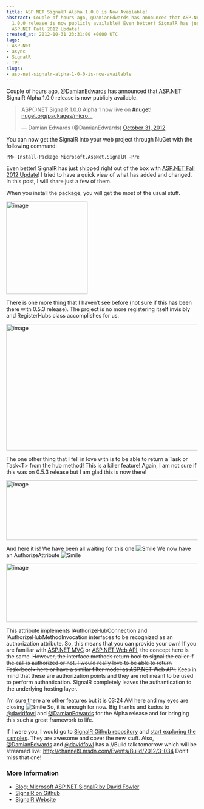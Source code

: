 ```yaml
---
title: ASP.NET SignalR Alpha 1.0.0 is Now Available!
abstract: Couple of hours ago, @DamianEdwards has announced that ASP.NET SignalR Alpha
  1.0.0 release is now publicly available! Even better! SignalR has just shipped with
  ASP.NET Fall 2012 Update!
created_at: 2012-10-31 23:31:00 +0000 UTC
tags:
- ASP.Net
- async
- SignalR
- TPL
slugs:
- asp-net-signalr-alpha-1-0-0-is-now-available
---
```


<p>Couple of hours ago, <a href="https://twitter.com/DamianEdwards">@DamianEdwards</a> has announced that ASP.NET SignalR Alpha 1.0.0 release is now publicly available.</p>
<blockquote class="twitter-tweet">
<p>ASP(.)NET SignalR 1.0.0 Alpha 1 now live on <a href="https://twitter.com/search/%23nuget">#nuget</a>! <a title="http://nuget.org/packages/microsoft.aspnet.signalr" href="http://t.co/PCqXYMMW">nuget.org/packages/micro&hellip;</a></p>
&mdash; Damian Edwards (@DamianEdwards) <a data-datetime="2012-10-31T19:17:10+00:00" href="https://twitter.com/DamianEdwards/status/263721292845428736">October 31, 2012</a></blockquote>
<script src="//platform.twitter.com/widgets.js"></script>
<p>You can now get the SignalR into your web project through NuGet with the following command:</p>
<div class="nuget-badge">
<p><code>PM&gt; Install-Package Microsoft.AspNet.SignalR -Pre </code></p>
</div>
<p>Even better! SignalR has just shipped right out of the box with <a href="http://www.asp.net/vnext">ASP.NET Fall 2012 Update</a>! I tried to have a quick view of what has added and changed. In this post, I will share just a few of them.</p>
<p>When you install the package, you will get the most of the usual stuff.</p>
<p><a href="http://www.tugberkugurlu.com/Content/images/Uploadedbyauthors/wlw/ASP.NET-SignalR_2008/image.png"><img height="244" width="214" src="http://www.tugberkugurlu.com/Content/images/Uploadedbyauthors/wlw/ASP.NET-SignalR_2008/image_thumb.png" alt="image" border="0" style="background-image: none; padding-top: 0px; padding-left: 0px; display: inline; padding-right: 0px; border: 0px;" title="image" /></a></p>
<p>There is one more thing that I haven&rsquo;t see before (not sure if this has been there with 0.5.3 release). The project is no more registering itself invisibly and RegisterHubs class accomplishes for us.</p>
<p><a href="http://www.tugberkugurlu.com/Content/images/Uploadedbyauthors/wlw/ASP.NET-SignalR_2008/image_3.png"><img height="333" width="644" src="http://www.tugberkugurlu.com/Content/images/Uploadedbyauthors/wlw/ASP.NET-SignalR_2008/image_thumb_3.png" alt="image" border="0" style="background-image: none; padding-top: 0px; padding-left: 0px; display: inline; padding-right: 0px; border: 0px;" title="image" /></a></p>
<p>The one other thing that I fell in love with is to be able to return a Task or Task&lt;T&gt; from the hub method! This is a killer feature! Again, I am not sure if this was on 0.5.3 release but I am glad this is now there!</p>
<p><a href="http://www.tugberkugurlu.com/Content/images/Uploadedbyauthors/wlw/ASP.NET-SignalR_2008/image_4.png"><img height="157" width="644" src="http://www.tugberkugurlu.com/Content/images/Uploadedbyauthors/wlw/ASP.NET-SignalR_2008/image_thumb_4.png" alt="image" border="0" style="background-image: none; padding-top: 0px; padding-left: 0px; display: inline; padding-right: 0px; border: 0px;" title="image" /></a></p>
<p>And here it is! We have been all waiting for this one <img src="http://www.tugberkugurlu.com/Content/images/Uploadedbyauthors/wlw/ASP.NET-SignalR_2008/wlEmoticon-smile.png" alt="Smile" style="border-style: none;" class="wlEmoticon wlEmoticon-smile" /> We now have an AuthorizeAttribute <img src="http://www.tugberkugurlu.com/Content/images/Uploadedbyauthors/wlw/ASP.NET-SignalR_2008/wlEmoticon-smile.png" alt="Smile" style="border-style: none;" class="wlEmoticon wlEmoticon-smile" /></p>
<p><a href="http://www.tugberkugurlu.com/Content/images/Uploadedbyauthors/wlw/ASP.NET-SignalR_2008/image_5.png"><img height="154" width="644" src="http://www.tugberkugurlu.com/Content/images/Uploadedbyauthors/wlw/ASP.NET-SignalR_2008/image_thumb_5.png" alt="image" border="0" style="background-image: none; padding-top: 0px; padding-left: 0px; display: inline; padding-right: 0px; border: 0px;" title="image" /></a></p>
<p>This attribute implements IAuthorizeHubConnection and IAuthorizeHubMethodInvocation interfaces to be recognized as an authorization attribute. So, this means that you can provide your own! If you are familiar with <a href="http://www.asp.net/mvc">ASP.NET MVC</a> or <a href="http://www.asp.net/web-api">ASP.NET Web API</a>, the concept here is the same. <span style="text-decoration: line-through;">However, the interface methods return bool to signal the caller if the call is authorized or not. I would really love to be able to return Task&lt;bool&gt; here or have a similar filter model as ASP.NET Web API.</span>&nbsp;Keep in mind that these are authorization points and they are not meant to be used to perform authantication. SignalR completely leaves the authantication to the underlying hosting layer.</p>
<p>I&rsquo;m sure there are other features but it is 03:24 AM here and my eyes are closing <img src="http://www.tugberkugurlu.com/Content/images/Uploadedbyauthors/wlw/ASP.NET-SignalR_2008/wlEmoticon-smile.png" alt="Smile" style="border-style: none;" class="wlEmoticon wlEmoticon-smile" /> So, it is enough for now. Big thanks and kudos to <a href="https://twitter.com/davidfowl">@davidfowl</a>&nbsp;and <a href="https://twitter.com/DamianEdwards">@DamianEdwards</a> for the Alpha release and for bringing this such a great framework to life.</p>
<p>If I were you, I would go to <a href="https://github.com/SignalR/SignalR">SignalR Github repository</a> and <a href="https://github.com/SignalR/SignalR/tree/master/samples">start exploring the samples</a>. They are awesome and cover the new stuff. Also, <a href="https://twitter.com/DamianEdwards">@DamianEdwards</a>&nbsp;and&nbsp;<a href="https://twitter.com/davidfowl">@davidfowl</a>&nbsp;has a //Build talk tomorrow which will be streamed live: <a href="http://channel9.msdn.com/Events/Build/2012/3-034">http://channel9.msdn.com/Events/Build/2012/3-034</a> Don&rsquo;t miss that one!</p>
<h3>More Information</h3>
<ul>
<li><a href="http://weblogs.asp.net/davidfowler/archive/2012/11/11/microsoft-asp-net-signalr.aspx">Blog: Microsoft ASP.NET SignalR by David Fowler</a></li>
<li><a href="https://github.com/SignalR/SignalR">SignalR on Github</a></li>
<li><a href="http://signalr.net/">SignalR Website</a></li>
</ul>